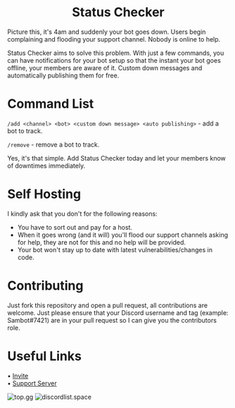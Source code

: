 <h1 align="center">
  Status Checker  
</h1>

Picture this, it's 4am and suddenly your bot goes down. Users begin complaining and flooding your support channel. Nobody is online to help.

Status Checker aims to solve this problem. With just a few commands, you can have notifications for your bot setup so that the instant your bot goes offline, your members are aware of it. Custom down messages and automatically publishing them for free.

# Command List

`/add <channel> <bot> <custom down message> <auto publishing>` - add a bot to track.

`/remove` - remove a bot to track.

Yes, it's that simple. Add Status Checker today and let your members know of downtimes immediately.

# Self Hosting

I kindly ask that you don't for the following reasons:
- You have to sort out and pay for a host.
- When it goes wrong (and it will) you'll flood our support channels asking for help, they are not for this and no help will be provided.
- Your bot won't stay up to date with latest vulnerabilities/changes in code.

# Contributing

Just fork this repository and open a pull request, all contributions are welcome. Just please ensure that your Discord username and tag (example: Sambot#7421) are in your pull request so I can give you the contributors role.

# Useful Links

• [Invite](https://dsc.gg/status-checker)  
• [Support Server](https://discord.gg/2w5KSXjhGe)

<img src="https://top.gg/api/widget/845943691386290198.svg" alt="top.gg"/>
<img src="https://api.discordlist.space/v2/bots/845943691386290198/widget?background=7289DA&radius=6" alt="discordlist.space"/>
